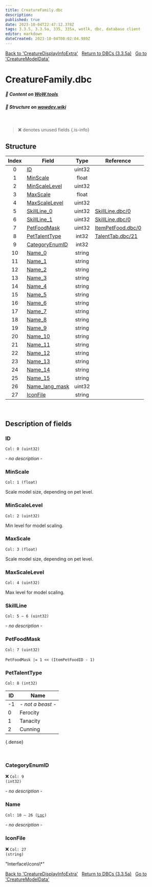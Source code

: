 ```yaml
---
title: CreatureFamily.dbc
description: 
published: true
date: 2023-10-04T22:47:12.378Z
tags: 3.3.5, 3.3.5a, 335, 335a, wotlk, dbc, database client
editor: markdown
dateCreated: 2023-10-04T08:02:04.989Z
---
```


<a href="https://trinitycore.info/files/DBC/335/creaturedisplayinfoextra" class="mt-5 v-btn v-btn--depressed v-btn--flat v-btn--outlined theme--light v-size--default darkblue--text text--lighten-3"><span class="v-btn__content"><i aria-hidden="true" class="v-icon notranslate v-icon--left mdi mdi-arrow-left theme--light"></i><span>Back to 'CreatureDisplayInfoExtra'</span></span></a>&nbsp;&nbsp;&nbsp;<a href="https://trinitycore.info/files/DBC/335/DBC" class="mt-5 v-btn v-btn--depressed v-btn--flat v-btn--outlined theme--light v-size--default darkblue--text text--lighten-3"><span class="v-btn__content"><i aria-hidden="true" class="v-icon notranslate v-icon--left mdi mdi-home-outline theme--light"></i><span>Return to DBCs (3.3.5a)</span></span></a>&nbsp;&nbsp;&nbsp;<a href="https://trinitycore.info/files/DBC/335/creaturemodeldata" class="mt-5 v-btn v-btn--depressed v-btn--flat v-btn--outlined theme--light v-size--default darkblue--text text--lighten-3"><span class="v-btn__content"><span>Go to 'CreatureModelData'</span><i aria-hidden="true" class="v-icon notranslate v-icon--right mdi mdi-arrow-right theme--light"></i></span></a>

# CreatureFamily.dbc
##### :open_book: Content on [WoW.tools](https://wow.tools/dbc/?dbc=creaturefamily&build=3.3.5.12340)
##### :pencil: Structure on [wowdev.wiki](https://wowdev.wiki/DB/CreatureFamily)
&nbsp;

> :x: denotes unused fields
{.is-info}


## Structure

| Index | Field | Type | Reference |
| :---: | --- | :---: | --- |
| 0 | [ID](#id) | uint32 |  |
| 1 | [MinScale](#minscale) | float |  |
| 2 | [MinScaleLevel](#minscalelevel) | uint32 |  |
| 3 | [MaxScale](#maxscale) | float |  |
| 4 | [MaxScaleLevel](#maxscalelevel) | uint32 |  |
| 5 | [SkillLine_0](#skillline) | uint32 | [SkillLine.dbc/0](/files/DBC/335/skillline#id) |
| 6 | [SkillLine_1](#skillline) | uint32 | [SkillLine.dbc/0](/files/DBC/335/skillline#id) |
| 7 | [PetFoodMask](#petfoodmask) | uint32 | [ItemPetFood.dbc/0](/files/DBC/335/itempetfood#id) |
| 8 | [PetTalentType](#pettalenttype) | int32 | [TalentTab.dbc/21](/files/DBC/335/talenttab#pettalentmask) |
| 9 | [CategoryEnumID](#categoryenumid) | int32 |  |
| 10 | [Name_0](#name) | string |  |
| 11 | [Name_1](#name) | string |  |
| 12 | [Name_2](#name) | string |  |
| 13 | [Name_3](#name) | string |  |
| 14 | [Name_4](#name) | string |  |
| 15 | [Name_5](#name) | string |  |
| 16 | [Name_6](#name) | string |  |
| 17 | [Name_7](#name) | string |  |
| 18 | [Name_8](#name) | string |  |
| 19 | [Name_9](#name) | string |  |
| 20 | [Name_10](#name) | string |  |
| 21 | [Name_11](#name) | string |  |
| 22 | [Name_12](#name) | string |  |
| 23 | [Name_13](#name) | string |  |
| 24 | [Name_14](#name) | string |  |
| 25 | [Name_15](#name) | string |  |
| 26 | [Name_lang_mask](#name) | uint32 |  |
| 27 | [IconFile](#iconfile) | string |  |
&nbsp;
## Description of fields

### ID
<code>Col: 0 (uint32)</code>

*- no description -*
&nbsp;

### MinScale
<code>Col: 1 (float)</code>

Scale model size, depending on pet level.
&nbsp;

### MinScaleLevel
<code>Col: 2 (uint32)</code>

Min level for model scaling.
&nbsp;

### MaxScale
<code>Col: 3 (float)</code>

Scale model size, depending on pet level.
&nbsp;

### MaxScaleLevel
<code>Col: 4 (uint32)</code>

Max level for model scaling.
&nbsp;

### SkillLine
<code>Col: 5 &ndash; 6 (uint32)</code>

*- no description -*
&nbsp;

### PetFoodMask
<code>Col: 7 (uint32)</code>

`PetFoodMask |= 1 << (ItemPetFoodID - 1)`
&nbsp;

### PetTalentType
<code>Col: 8 (int32)</code>

| ID | Name |
|----|------|
| -1 | *- not a beast -* |
| 0 | Ferocity |
| 1 | Tanacity |
| 2 | Cunning |
{.dense}

&nbsp;

### CategoryEnumID
:x: <code>Col: 9 (int32)</code>

*- no description -*
&nbsp;

### Name
<code>Col: 10 &ndash; 26 ([Loc](/how-to/localization))</code>

*- no description -*
&nbsp;

### IconFile
:x: <code>Col: 27 (string)</code>

"Interface\\Icons\\\*"
&nbsp;

<a href="https://trinitycore.info/files/DBC/335/creaturedisplayinfoextra" class="mt-5 v-btn v-btn--depressed v-btn--flat v-btn--outlined theme--light v-size--default darkblue--text text--lighten-3"><span class="v-btn__content"><i aria-hidden="true" class="v-icon notranslate v-icon--left mdi mdi-arrow-left theme--light"></i><span>Back to 'CreatureDisplayInfoExtra'</span></span></a>&nbsp;&nbsp;&nbsp;<a href="https://trinitycore.info/files/DBC/335/DBC" class="mt-5 v-btn v-btn--depressed v-btn--flat v-btn--outlined theme--light v-size--default darkblue--text text--lighten-3"><span class="v-btn__content"><i aria-hidden="true" class="v-icon notranslate v-icon--left mdi mdi-home-outline theme--light"></i><span>Return to DBCs (3.3.5a)</span></span></a>&nbsp;&nbsp;&nbsp;<a href="https://trinitycore.info/files/DBC/335/creaturemodeldata" class="mt-5 v-btn v-btn--depressed v-btn--flat v-btn--outlined theme--light v-size--default darkblue--text text--lighten-3"><span class="v-btn__content"><span>Go to 'CreatureModelData'</span><i aria-hidden="true" class="v-icon notranslate v-icon--right mdi mdi-arrow-right theme--light"></i></span></a>
